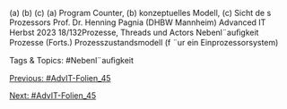 (a) (b) (c)
(a) Program Counter, (b) konzeptuelles Modell, (c) Sicht de s Prozessors
Prof. Dr. Henning Pagnia (DHBW Mannheim) Advanced IT Herbst 2023 18/132Prozesse, Threads und Actors Nebenl¨auﬁgkeit
Prozesse (Forts.)
Prozesszustandsmodell (f ¨ur ein Einprozessorsystem)

   Tags & Topics:
   #Nebenl¨auﬁgkeit

[Previous: #AdvIT-Folien_45](AdvIT-Folien_45.md)

[Next: #AdvIT-Folien_45](AdvIT-Folien_45.md)